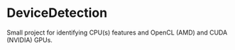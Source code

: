 # DeviceDetection
Small project for identifying CPU(s) features and OpenCL (AMD) and CUDA (NVIDIA) GPUs.

